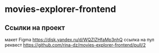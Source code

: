 # movies-explorer-frontend
## Ссылки на проект
макет Figma https://disk.yandex.ru/d/WQZlZHfaMp3nhQ
ссылка на пул реквест https://github.com/rina-dz/movies-explorer-frontend/pull/2